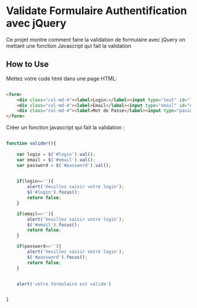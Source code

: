 Validate Formulaire Authentification avec jQuery
===

Ce projet montre comment faire la validation de formulaire avec jQuery on mettant une fonction Javascript qui fait la validation

How to Use
---

Mettez votre code html dans une page HTML:
    
```html

<form>
	<div class="col-md-4"><label>Login:</label><input type="text" id="login"></div>
	<div class="col-md-4"><label>Email</label><input type="email" id="email"></div>
	<div class="col-md-4"><label>Mot de Passe</label><input type="password" id="password"></div>
</form>
```

Créer un fonction javascript qui fait la validation :

```javascript

function valider(){
	
	var login = $('#login').val();
	var email = $('#email').val();
	var password = $('#password').val();
	

	if(login==''){
		alert('Veuillez saisir votre login');
		$('#login').focus();
		return false;
	}

	if(email==''){
		alert('Veuillez saisir votre login');
		$('#email').focus();
		return false;
	}

	if(password==''){
		alert('Veuillez saisir votre login');
		$('#password').focus();
		return false;
	}


	alert('votre formulaire est valide')


}

```
